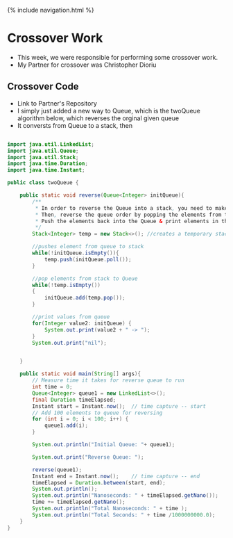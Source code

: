 {% include navigation.html %}
# Crossover Work
- This week, we were responsible for performing some crossover work.
- My Partner for crossover was Christopher Dioriu

## Crossover Code
- Link to Partner's Repository
- I simply just added a new way to Queue, which is the twoQueue algorithm below, which reverses the orginal given queue
- It conversts from Queue to a stack, then 

``` java

import java.util.LinkedList;
import java.util.Queue;
import java.util.Stack;
import java.time.Duration;
import java.time.Instant;

public class twoQueue {

    public static void reverse(Queue<Integer> initQueue){
        /**
         * In order to reverse the Queue into a stack, you need to make a temporary/empty stack
         * Then, reverse the queue order by popping the elements from the stack and put the elements into the queue into the stack
         * Push the elements back into the Queue & print elements in the queue
         */
        Stack<Integer> temp = new Stack<>(); //creates a temporary stack

        //pushes element from queue to stack
        while(!initQueue.isEmpty()){
            temp.push(initQueue.poll());
        }

        //pop elements from stack to Queue
        while(!temp.isEmpty())
        {
            initQueue.add(temp.pop());
        }

        //print values from queue
        for(Integer value2: initQueue) {
            System.out.print(value2 + " -> ");
        }
        System.out.print("nil");


    }

    public static void main(String[] args){
        // Measure time it takes for reverse queue to run
        int time = 0;
        Queue<Integer> queue1 = new LinkedList<>();
        final Duration timeElapsed;
        Instant start = Instant.now();  // time capture -- start
        // Add 100 elements to queue for reversing
        for (int i = 0; i < 100; i++) {
            queue1.add(i);
        }

        System.out.println("Initial Queue: "+ queue1);

        System.out.print("Reverse Queue: ");

        reverse(queue1);
        Instant end = Instant.now();    // time capture -- end
        timeElapsed = Duration.between(start, end);
        System.out.println();
        System.out.println("Nanoseconds: " + timeElapsed.getNano());
        time += timeElapsed.getNano();
        System.out.println("Total Nanoseconds: " + time );
        System.out.println("Total Seconds: " + time /1000000000.0);
    }
}
```
